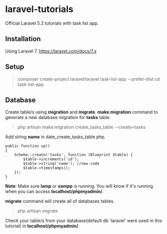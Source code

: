 # laravel-tutorials
Official Laravel 5.2 tutorials with task list app.

## Installation ##
Using Laravel 7.
https://laravel.com/docs/7.x

## Setup ##
> composer create-project laravel/laravel task-list-app --prefer-dist
> cd task-list-app

## Database ##
Create table/s using **migration** and **migrate**.
**make:migration** command to generate a new database migration for **tasks** table.
> php artisan make:migration create_tasks_table --create=tasks

Add string **name** in date_create_tasks_table.php.
```
public function up()
{
    Schema::create('tasks', function (Blueprint $table) {
        $table->increments('id');
        $table->string('name'); //new code
        $table->timestamps();
    });
}
```

**Note**: Make sure **lamp** or **xampp** is running. You will know if it's running when you can access **localhost/phpmyadmin/**.

**migrate** command will create all of databases tables.
> php artisan migrate

Check your table/s from your database(default db 'laravel' were used in this tutorial) in **localhost/phpmyadmin/**.